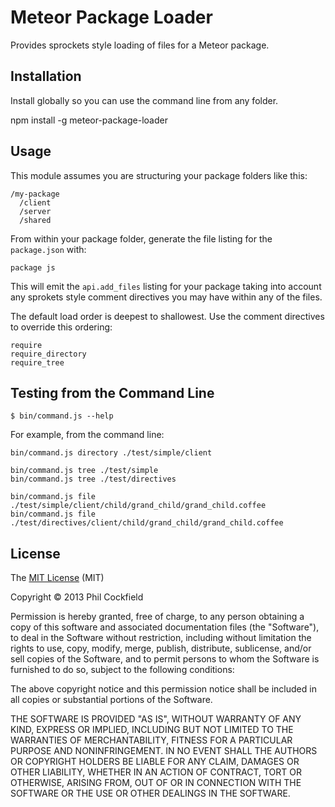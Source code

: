 # Meteor Package Loader
Provides sprockets style loading of files for a Meteor package.


## Installation
Install globally so you can use the command line from any folder.

  npm install -g meteor-package-loader

## Usage
This module assumes you are structuring your package folders like this:

    /my-package
      /client
      /server
      /shared

From within your package folder, generate the file listing for the `package.json` with:

    package js

This will emit the `api.add_files` listing for your package taking into account any
sprokets style comment directives you may have within any of the files.

The default load order is deepest to shallowest.  Use the comment directives to override
this ordering:

    require
    require_directory
    require_tree



## Testing from the Command Line

    $ bin/command.js --help

For example, from the command line:

    bin/command.js directory ./test/simple/client

    bin/command.js tree ./test/simple
    bin/command.js tree ./test/directives

    bin/command.js file ./test/simple/client/child/grand_child/grand_child.coffee
    bin/command.js file ./test/directives/client/child/grand_child/grand_child.coffee





## License

The [MIT License](http://www.opensource.org/licenses/mit-license.php) (MIT)

Copyright © 2013 Phil Cockfield

Permission is hereby granted, free of charge, to any person obtaining a copy of
this software and associated documentation files (the "Software"), to deal in
the Software without restriction, including without limitation the rights to
use, copy, modify, merge, publish, distribute, sublicense, and/or sell copies of
the Software, and to permit persons to whom the Software is furnished to do so,
subject to the following conditions:

The above copyright notice and this permission notice shall be included in all
copies or substantial portions of the Software.

THE SOFTWARE IS PROVIDED "AS IS", WITHOUT WARRANTY OF ANY KIND, EXPRESS OR IMPLIED,
INCLUDING BUT NOT LIMITED TO THE WARRANTIES OF MERCHANTABILITY, FITNESS FOR A
PARTICULAR PURPOSE AND NONINFRINGEMENT. IN NO EVENT SHALL THE AUTHORS OR COPYRIGHT
HOLDERS BE LIABLE FOR ANY CLAIM, DAMAGES OR OTHER LIABILITY, WHETHER IN AN ACTION
OF CONTRACT, TORT OR OTHERWISE, ARISING FROM, OUT OF OR IN CONNECTION WITH THE
SOFTWARE OR THE USE OR OTHER DEALINGS IN THE SOFTWARE.